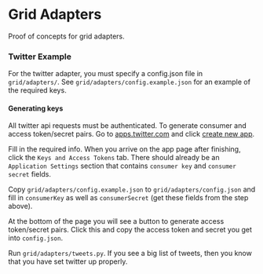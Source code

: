 # Grid Adapters

Proof of concepts for grid adapters.

### Twitter Example

For the twitter adapter, you must specify a config.json file in `grid/adapters/`.
See `grid/adapters/config.example.json` for an example of the required keys.

#### Generating keys

All twitter api requests must be authenticated.  To generate consumer and access token/secret
pairs.  Go to [apps.twitter.com](https://apps.twitter.com/) and click [create new app](https://apps.twitter.com/app/new).

Fill in the required info.  When you arrive on the app page after finishing, click the
`Keys and Access Tokens` tab.  There should already be an `Application Settings` section
that contains `consumer key` and `consumer secret` fields.

Copy `grid/adapters/config.example.json` to `grid/adapters/config.json` and fill in
`consumerKey` as well as `consumerSecret` (get these fields from the step above).

At the bottom of the page you will see a button to generate access token/secret pairs.
Click this and copy the access token and secret you get into `config.json`.  

Run `grid/adapters/tweets.py`.  If you see a big list of tweets, then you know that you
have set twitter up properly.
